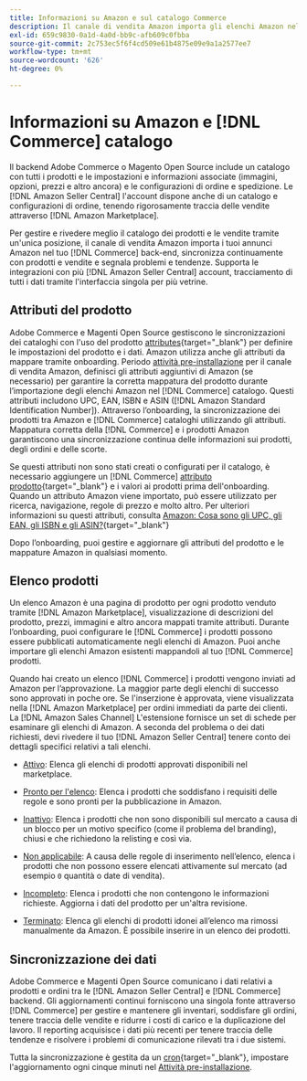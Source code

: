 ```yaml
---
title: Informazioni su Amazon e sul catalogo Commerce
description: Il canale di vendita Amazon importa gli elenchi Amazon nel backend Commerce e sincronizza continuamente con i prodotti e le vendite.
exl-id: 659c9830-0a1d-4a0d-bb9c-afb609c0fbba
source-git-commit: 2c753ec5f6f4cd509e61b4875e09e9a1a2577ee7
workflow-type: tm+mt
source-wordcount: '626'
ht-degree: 0%

---
```


# Informazioni su Amazon e [!DNL Commerce] catalogo

Il backend Adobe Commerce o Magento Open Source include un catalogo con tutti i prodotti e le impostazioni e informazioni associate (immagini, opzioni, prezzi e altro ancora) e le configurazioni di ordine e spedizione. Le [!DNL Amazon Seller Central] l&#39;account dispone anche di un catalogo e configurazioni di ordine, tenendo rigorosamente traccia delle vendite attraverso [!DNL Amazon Marketplace].

Per gestire e rivedere meglio il catalogo dei prodotti e le vendite tramite un&#39;unica posizione, il canale di vendita Amazon importa i tuoi annunci Amazon nel tuo [!DNL Commerce] back-end, sincronizza continuamente con prodotti e vendite e segnala problemi e tendenze. Supporta le integrazioni con più [!DNL Amazon Seller Central] account, tracciamento di tutti i dati tramite l&#39;interfaccia singola per più vetrine.

## Attributi del prodotto

Adobe Commerce e Magenti Open Source gestiscono le sincronizzazioni dei cataloghi con l&#39;uso del prodotto [attributes](https://docs.magento.com/user-guide/catalog/product-attributes.html){target=&quot;_blank&quot;} per definire le impostazioni del prodotto e i dati. Amazon utilizza anche gli attributi da mappare tramite onboarding. Periodo [attività pre-installazione](./amazon-pre-setup-tasks.md) per il canale di vendita Amazon, definisci gli attributi aggiuntivi di Amazon (se necessario) per garantire la corretta mappatura del prodotto durante l’importazione degli elenchi Amazon nel [!DNL Commerce] catalogo. Questi attributi includono UPC, EAN, ISBN e ASIN ([!DNL Amazon Standard Identification Number]). Attraverso l’onboarding, la sincronizzazione dei prodotti tra Amazon e [!DNL Commerce] cataloghi utilizzando gli attributi. Mappatura corretta della [!DNL Commerce] e i prodotti Amazon garantiscono una sincronizzazione continua delle informazioni sui prodotti, degli ordini e delle scorte.

Se questi attributi non sono stati creati o configurati per il catalogo, è necessario aggiungere un [!DNL Commerce] [attributo prodotto](https://docs.magento.com/user-guide/catalog/product-attributes.html){target=&quot;_blank&quot;} e i valori ai prodotti prima dell&#39;onboarding. Quando un attributo Amazon viene importato, può essere utilizzato per ricerca, navigazione, regole di prezzo e molto altro. Per ulteriori informazioni su questi attributi, consulta [Amazon: Cosa sono gli UPC, gli EAN, gli ISBN e gli ASIN?](https://www.amazon.com/gp/seller/asin-upc-isbn-info.html){target=&quot;_blank&quot;}

Dopo l’onboarding, puoi gestire e aggiornare gli attributi del prodotto e le mappature Amazon in qualsiasi momento.

## Elenco prodotti

Un elenco Amazon è una pagina di prodotto per ogni prodotto venduto tramite [!DNL Amazon Marketplace], visualizzazione di descrizioni del prodotto, prezzi, immagini e altro ancora mappati tramite attributi. Durante l’onboarding, puoi configurare le [!DNL Commerce] i prodotti possono essere pubblicati automaticamente negli elenchi di Amazon. Puoi anche importare gli elenchi Amazon esistenti mappandoli al tuo [!DNL Commerce] prodotti.

Quando hai creato un elenco [!DNL Commerce] i prodotti vengono inviati ad Amazon per l’approvazione. La maggior parte degli elenchi di successo sono approvati in poche ore. Se l&#39;inserzione è approvata, viene visualizzata nella [!DNL Amazon Marketplace] per ordini immediati da parte dei clienti. La [!DNL Amazon Sales Channel] L&#39;estensione fornisce un set di schede per esaminare gli elenchi di Amazon. A seconda del problema o dei dati richiesti, devi rivedere il tuo [!DNL Amazon Seller Central] tenere conto dei dettagli specifici relativi a tali elenchi.

- [Attivo](./active-listings.md): Elenca gli elenchi di prodotti approvati disponibili nel marketplace.

- [Pronto per l&#39;elenco](./ready-to-list.md): Elenca i prodotti che soddisfano i requisiti delle regole e sono pronti per la pubblicazione in Amazon.

- [Inattivo](./inactive-listings.md): Elenca i prodotti che non sono disponibili sul mercato a causa di un blocco per un motivo specifico (come il problema del branding), chiusi e che richiedono la relisting e così via.

- [Non applicabile](./ineligible-listings.md): A causa delle regole di inserimento nell’elenco, elenca i prodotti che non possono essere elencati attivamente sul mercato (ad esempio `0` quantità o date di vendita).

- [Incompleto](./incomplete-listings.md): Elenca i prodotti che non contengono le informazioni richieste. Aggiorna i dati del prodotto per un&#39;altra revisione.

- [Terminato](./ended-listings.md): Elenca gli elenchi di prodotti idonei all’elenco ma rimossi manualmente da Amazon. È possibile inserire in un elenco dei prodotti.

## Sincronizzazione dei dati

Adobe Commerce e Magenti Open Source comunicano i dati relativi a prodotti e ordini tra le [!DNL Amazon Seller Central] e [!DNL Commerce] backend. Gli aggiornamenti continui forniscono una singola fonte attraverso [!DNL Commerce] per gestire e mantenere gli inventari, soddisfare gli ordini, tenere traccia delle vendite e ridurre i costi di carico e la duplicazione del lavoro. Il reporting acquisisce i dati più recenti per tenere traccia delle tendenze e risolvere i problemi di comunicazione rilevati tra i due sistemi.

Tutta la sincronizzazione è gestita da un [cron](https://docs.magento.com/user-guide/system/cron.html){target=&quot;_blank&quot;}, impostare l&#39;aggiornamento ogni cinque minuti nel [Attività pre-installazione](./amazon-pre-setup-tasks.md).
